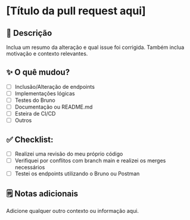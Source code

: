# [Título da pull request aqui]

## 📝 Descrição
Inclua um resumo da alteração e qual issue foi corrigida. Também inclua motivação e contexto relevantes.

## ✨ O quê mudou?
- [ ] Inclusão/Alteração de endpoints
- [ ] Implementações lógicas
- [ ] Testes do Bruno
- [ ] Documentação ou README.md
- [ ] Esteira de CI/CD
- [ ] Outros

## ✅ Checklist:
- [ ] Realizei uma revisão do meu próprio código
- [ ] Verifiquei por conflitos com branch main e realizei os merges necessários
- [ ] Testei os endpoints utilizando o Bruno ou Postman

## 🗒️ Notas adicionais
Adicione qualquer outro contexto ou informação aqui.